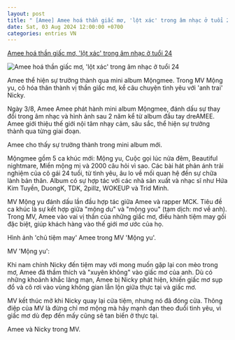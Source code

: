 ```yaml
---
layout: post
title: " [Amee] Amee hoá thần giấc mơ, 'lột xác' trong âm nhạc ở tuổi 24"
date: Sat, 03 Aug 2024 12:00:00 +0700
categories: entries VN
---
```

[Amee hoá thần giấc mơ, 'lột xác' trong âm nhạc ở tuổi 24](https://vietnamnet.vn/amee-hoa-than-giac-mo-lot-xac-trong-am-nhac-o-tuoi-24-2308210.html)

![Amee hoá thần giấc mơ, 'lột xác' trong âm nhạc ở tuổi 24](https://static-images.vnncdn.net/vps_images_publish/000001/000003/2024/8/3/amee-hoa-than-giac-mo-lot-xac-o-tuoi-24-712.jpg?width=0&s=PjBU06zbN2vKsuG5spko7A)

Amee thể hiện sự trưởng thành qua mini album Mộngmee. Trong MV Mộng yu, cô hóa thân thành vị thần giấc mơ, kể câu chuyện tình yêu với 'anh trai' Nicky.

Ngày 3/8, Amee Amee phát hành mini album Mộngmee, đánh dấu sự thay đổi trong âm nhạc và hình ảnh sau 2 năm kể từ album đầu tay dreAMEE. Amee giới thiệu thế giới nội tâm nhạy cảm, sâu sắc, thể hiện sự trưởng thành qua từng giai đoạn.

Amee cho thấy sự trưởng thành trong mini album mới.

Mộngmee gồm 5 ca khúc mới: Mộng yu, Cuộc gọi lúc nửa đêm, Beautiful nightmare, Miền mộng mị và 2000 câu hỏi vì sao. Các bài hát phản ánh trải nghiệm của cô gái 24 tuổi, từ tình yêu, âu lo về mối quan hệ đến sự chữa lành bản thân. Album có sự hợp tác với các nhà sản xuất và nhạc sĩ như Hứa Kim Tuyền, DuongK, TDK, 2pillz, WOKEUP và Trid Minh.

MV Mộng yu đánh dấu lần đầu hợp tác giữa Amee và rapper MCK. Tiêu đề ca khúc là sự kết hợp giữa "mộng du" và "mộng you" (tạm dịch: mơ về anh). Trong MV, Amee vào vai vị thần của những giấc mơ, điều hành tiệm may gối đặc biệt, giúp khách hàng vào thế giới mơ ước của họ.

Hình ảnh 'chủ tiệm may' Amee trong MV 'Mộng yu'.

MV 'Mộng yu':

Khi nam chính Nicky đến tiệm may với mong muốn gặp lại con mèo trong mơ, Amee đã thầm thích và "xuyên không" vào giấc mơ của anh. Dù có những khoảnh khắc lãng mạn, Amee bị Nicky phát hiện, khiến giấc mơ sụp đổ và cô rơi vào vùng không gian lẫn lộn giữa thực tại và giấc mơ.

MV kết thúc mở khi Nicky quay lại cửa tiệm, nhưng nó đã đóng cửa. Thông điệp của MV là đừng chỉ mơ mộng mà hãy mạnh dạn theo đuổi tình yêu, vì giấc mơ dù đẹp đến mấy cũng sẽ tan biến ở thực tại.

Amee và Nicky trong MV.

